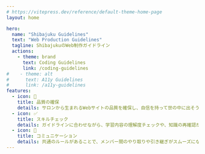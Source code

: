 ```yaml
---
# https://vitepress.dev/reference/default-theme-home-page
layout: home

hero:
  name: "Shibajuku Guidelines"
  text: "Web Production Guidelines"
  tagline: ShibajukuのWeb制作ガイドライン
  actions:
    - theme: brand
      text: Coding Guidelines
      link: /coding-guidelines
#    - theme: alt
#      text: A11y Guidelines
#      link: /a11y-guidelines
features:
  - icon: 🌟
    title: 品質の確保
    details: サロンから生まれるWebサイトの品質を確保し、自信を持って世の中に出そう。
  - icon: ✅
    title: スキルチェック
    details: ガイドラインに合わせながら、学習内容の理解度チェックや、知識の再確認ができる。
  - icon: 👫
    title: コミュニケーション
    details: 共通のルールがあることで、メンバー間のやり取りや引き継ぎがスムーズになる。
---
```

